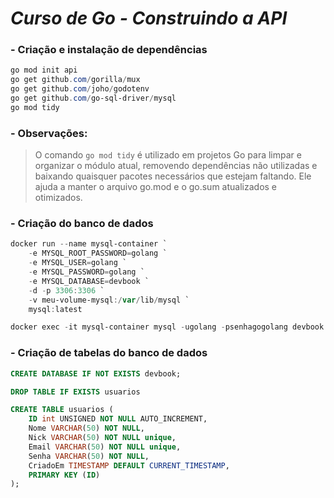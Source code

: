  _**Curso de Go - Construindo a API**_
===

### **- Criação e instalação de dependências**
```powershell
go mod init api
go get github.com/gorilla/mux
go get github.com/joho/godotenv
go get github.com/go-sql-driver/mysql
go mod tidy
```

### **- Observações:**
> O comando ```go mod tidy``` é utilizado em projetos Go para limpar e organizar o módulo atual, removendo dependências não utilizadas e baixando quaisquer pacotes necessários que estejam faltando. Ele ajuda a manter o arquivo go.mod e o go.sum atualizados e otimizados.

### **- Criação do banco de dados**
```powershell
docker run --name mysql-container `
    -e MYSQL_ROOT_PASSWORD=golang `
    -e MYSQL_USER=golang `
    -e MYSQL_PASSWORD=golang `
    -e MYSQL_DATABASE=devbook `
    -d -p 3306:3306 `
    -v meu-volume-mysql:/var/lib/mysql `
    mysql:latest

docker exec -it mysql-container mysql -ugolang -psenhagogolang devbook
```

### **- Criação de tabelas do banco de dados**
```sql
CREATE DATABASE IF NOT EXISTS devbook;

DROP TABLE IF EXISTS usuarios

CREATE TABLE usuarios (
    ID int UNSIGNED NOT NULL AUTO_INCREMENT,
    Nome VARCHAR(50) NOT NULL,
    Nick VARCHAR(50) NOT NULL unique,
    Email VARCHAR(50) NOT NULL unique,
    Senha VARCHAR(50) NOT NULL,
    CriadoEm TIMESTAMP DEFAULT CURRENT_TIMESTAMP,
    PRIMARY KEY (ID)
);
```